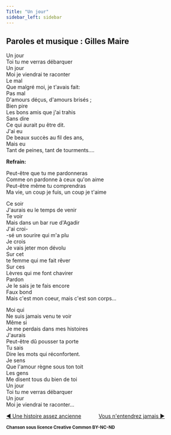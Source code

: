 ```yaml
---
Title: "Un jour"
sidebar_left: sidebar
---
```


##  Paroles et musique : Gilles Maire
Un jour  
Toi tu me verras débarquer  
Un jour  
Moi je viendrai te raconter  
Le mal  
Que malgré moi, je t'avais fait:  
Pas mal  
D'amours déçus, d'amours brisés ;  
Bien pire  
Les bons amis que j'ai trahis  
Sans dire  
Ce qui aurait pu être dit.  
J'ai eu  
De beaux succès au fil des ans,  
Mais eu  
Tant de peines, tant de tourments....  


**Refrain:**

Peut-être que tu me pardonneras  
Comme on pardonne à ceux qu'on aime  
Peut-être même tu comprendras  
Ma vie, un coup je fuis, un coup je t'aime  
  
Ce soir  
J'aurais eu le temps de venir  
Te voir  
Mais dans un bar rue d'Agadir  
J'ai croi-  
-sé un sourire qui m'a plu  
Je crois  
Je vais jeter mon dévolu  
Sur cet  
te femme qui me fait rêver  
Sur ces  
Lèvres qui me font chavirer  
Pardon  
Je le sais je te fais encore  
Faux bond  
Mais c'est mon coeur, mais c'est son corps...  
  
Moi qui  
Ne suis jamais venu te voir  
Même si  
Je me perdais dans mes histoires  
J'aurais  
Peut-être dû pousser ta porte  
Tu sais  
Dire les mots qui réconfortent.  
Je sens  
Que l'amour règne sous ton toit  
Les gens  
Me disent tous du bien de toi  
Un jour  
Toi tu me verras débarquer  
Un jour  
Moi je viendrai te raconter...  
  


[ ◀ Une histoire assez ancienne](../une_histoire_assez_ancienne) ​ ​ ​ ​ ​ ​ ​ ​ ​ ​ ​ ​[Vous n'entendrez jamais ▶](../vous_n~entendrez_jamais)


<b><sub>Chanson sous licence Creative Common BY-NC-ND</sub></b>
